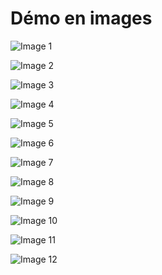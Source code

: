 # Démo en images

<!-- Image 1 -->
![Image 1](https://i.ibb.co/44K8nHM/image1.jpg)

<!-- Image 2 -->
![Image 2](https://i.ibb.co/qBP1q6W/image2.jpg)

<!-- Image 3 -->
![Image 3](https://i.ibb.co/1nf8wMN/image3.jpg)

<!-- Image 4 -->
![Image 4](https://i.ibb.co/L851C3G/image4.jpg)

<!-- Image 5 -->
![Image 5](https://i.ibb.co/Gn7L80N/image5.jpg)

<!-- Image 6 -->
![Image 6](https://i.ibb.co/jkQKwXP/image6.jpg)

<!-- Image 7 -->
![Image 7](https://i.ibb.co/jTLp736/image7.jpg)

<!-- Image 8 -->
![Image 8](https://i.ibb.co/hgVGYpQ/image8.jpg)

<!-- Image 9 -->
![Image 9](https://i.ibb.co/JrTft0W/image9.jpg)

<!-- Image 10 -->
![Image 10](https://i.ibb.co/2N4Sh6X/image10.jpg)

<!-- Image 11 -->
![Image 11](https://i.ibb.co/Y8gJjbZ/image11.jpg)

<!-- Image 12 -->
![Image 12](https://i.ibb.co/bgk6f42/image12.jpg)
